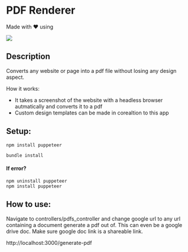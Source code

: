 # PDF Renderer
Made with ❤️ using 

  <a href="https://skillicons.dev">
    <img src="https://skillicons.dev/icons?i=ruby,rails,bootstrap" />
  </a>

## Description
Converts any website or page into a pdf file without losing any design aspect. 

How it works: 
<ul>
  <li>It takes a screenshot of the website with a headless browser autmatically and converts it to a pdf</li>
  <li>Custom design templates can be made in corealtion to this app</li>
</ul>

## Setup:

```
npm install puppeteer
```

```
bundle install
```

#### If error?
```
npm uninstall puppeteer
npm install puppeteer
```

## How to use:
Navigate to controllers/pdfs_controller and change google url to any url containing a document generate a pdf out of. This can even be a google drive doc. Make sure google doc link is a shareable link.

http://localhost:3000/generate-pdf 

